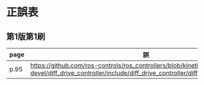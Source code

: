 # 正誤表
## 第1版第1刷
|   page  |  誤  |  正  |
| ------- | ---- | ---- |
|  p.95   | https://github.com/ros-controls/ros_controllers/blob/kinetic-devel/diff_drive_controller/include/diff_drive_controller/diff_drive_controller.h#66  | https://github.com/ros-controls/ros_controllers/blob/kinetic-devel/diff_drive_controller/include/diff_drive_controller/diff_drive_controller.h |

